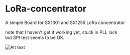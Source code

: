 # LoRa-concentrator
A simple Board for SX1301 and SX1255 LoRa concentrator  
  
note that I haven't get it working yet, stuck in PLL lock  
but SPI test seems to be OK.  

![Alt text](pcb.jpg?raw=true "Title")
